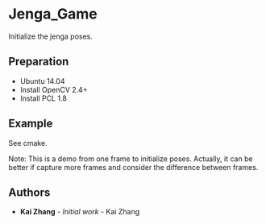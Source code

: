 # Jenga_Game

Initialize the jenga poses.

## Preparation
* Ubuntu 14.04
* Install OpenCV 2.4+
* Install PCL 1.8

## Example
See cmake.

Note: This is a demo from one frame to initialize poses. Actually, it can be 
better if capture more frames and consider the difference between frames.

## Authors
* **Kai Zhang** - *Initial work* - Kai Zhang
